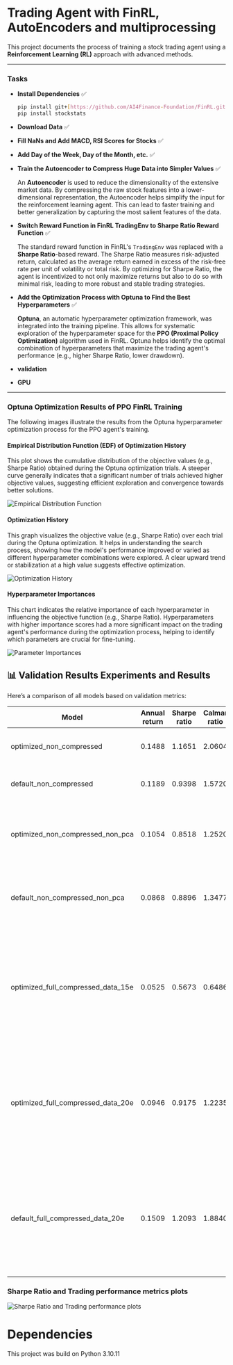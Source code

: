 # Trading Agent with FinRL, AutoEncoders and multiprocessing 

This project documents the process of training a stock trading agent using a **Reinforcement Learning (RL)** approach with advanced methods.

---

### Tasks

- **Install Dependencies** ✅
    ```bash
    pip install git+[https://github.com/AI4Finance-Foundation/FinRL.git](https://github.com/AI4Finance-Foundation/FinRL.git)
    pip install stockstats
    ```

- **Download Data** ✅

- **Fill NaNs and Add MACD, RSI Scores for Stocks** ✅

- **Add Day of the Week, Day of the Month, etc.** ✅

- **Train the Autoencoder to Compress Huge Data into Simpler Values** ✅

    An **Autoencoder** is used to reduce the dimensionality of the extensive market data. By compressing the raw stock features into a lower-dimensional representation, the Autoencoder helps simplify the input for the reinforcement learning agent. This can lead to faster training and better generalization by capturing the most salient features of the data.

- **Switch Reward Function in FinRL TradingEnv to Sharpe Ratio Reward Function** ✅

    The standard reward function in FinRL's `TradingEnv` was replaced with a **Sharpe Ratio**-based reward. The Sharpe Ratio measures risk-adjusted return, calculated as the average return earned in excess of the risk-free rate per unit of volatility or total risk. By optimizing for Sharpe Ratio, the agent is incentivized to not only maximize returns but also to do so with minimal risk, leading to more robust and stable trading strategies.

- **Add the Optimization Process with Optuna to Find the Best Hyperparameters** ✅

    **Optuna**, an automatic hyperparameter optimization framework, was integrated into the training pipeline. This allows for systematic exploration of the hyperparameter space for the **PPO (Proximal Policy Optimization)** algorithm used in FinRL. Optuna helps identify the optimal combination of hyperparameters that maximize the trading agent's performance (e.g., higher Sharpe Ratio, lower drawdown).

- **validation**
- **GPU**

---

### Optuna Optimization Results of PPO FinRL Training

The following images illustrate the results from the Optuna hyperparameter optimization process for the PPO agent's training.

#### Empirical Distribution Function (EDF) of Optimization History

This plot shows the cumulative distribution of the objective values (e.g., Sharpe Ratio) obtained during the Optuna optimization trials. A steeper curve generally indicates that a significant number of trials achieved higher objective values, suggesting efficient exploration and convergence towards better solutions.

![Empirical Distribution Function](pipeline_checkpoint\opt_results_ppo_50\emp_dist_func.png)

#### Optimization History

This graph visualizes the objective value (e.g., Sharpe Ratio) over each trial during the Optuna optimization. It helps in understanding the search process, showing how the model's performance improved or varied as different hyperparameter combinations were explored. A clear upward trend or stabilization at a high value suggests effective optimization.

![Optimization History](pipeline_checkpoint\opt_results_ppo_50\opt_hist.png)

#### Hyperparameter Importances

This chart indicates the relative importance of each hyperparameter in influencing the objective function (e.g., Sharpe Ratio). Hyperparameters with higher importance scores had a more significant impact on the trading agent's performance during the optimization process, helping to identify which parameters are crucial for fine-tuning.

![Parameter Importances](pipeline_checkpoint\opt_results_ppo_50\params_importances.png)

## 📊 Validation Results Experiments and Results

Here’s a comparison of all models based on validation metrics:

| Model | Annual return | Sharpe ratio | Calmar ratio | Max drawdown | Trade_Perf | Description |
|---|---|---|---|---|---|---|
| optimized_non_compressed | 0.1488 | 1.1651 | 2.0604 | -0.0722 | 3.4673 | Optimization with 5 Trials, with 20_000 steps of training |
| default_non_compressed | 0.1189 | 0.9398 | 1.5720 | -0.0756 | 1.7331 | Default hiperparameters, with 20_000 steps of training |
| optimized_non_compressed_non_pca | 0.1054 | 0.8518 | 1.2520 | -0.0842 | 5.7167 | No PCA analisys in dataprocessing, Optimized with 5 Trials, with 20_000 steps of training |
| default_non_compressed_non_pca | 0.0868 | 0.8896 | 1.3477 | -0.0644 | 2.0119 | No PCA analisys in dataprocessing, Default parameters, with 20_000 steps of training |
| optimized_full_compressed_data_15e | 0.0525 | 0.5673 | 0.6486 | -0.0810 | 2.7690 | Data processing with Data one hot encodeing, PCA analisys, and compression with autoencoders (15 epochs), Optimized with 5 trials, with 20_000 steps of training |
| optimized_full_compressed_data_20e | 0.0946 | 0.9175 | 1.2235 | -0.0774 | 1.7919 | Data processing with Data one hot encodeing, PCA analisys, and compression with autoencoders (20 epochs), Optimized with 5 trials, with 20_000 steps of training |
| default_full_compressed_data_20e | 0.1509 | 1.2093 | 1.8840 | -0.0801 | 2.1637 | Data processing with Data one hot encodeing, PCA analisys, and compression with autoencoders (20 epochs), Default Parameters, with 20_000 steps of training |


### Sharpe Ratio and Trading performance metrics plots
![Sharpe Ratio and Trading performance plots](comparison_results\sharpe_trade_perf_comparison.png)


# Dependencies 

This project was build on Python 3.10.11
